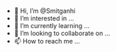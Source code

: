 - 👋 Hi, I’m @Smitganhi
- 👀 I’m interested in ...
- 🌱 I’m currently learning ...
- 💞️ I’m looking to collaborate on ...
- 📫 How to reach me ...

<!---
Smitgan/Smitgan is a ✨ special ✨ repository because its `README.md` (this file) appears on your GitHub profile.
You can click the Preview link to take a look at your changes.
--->

